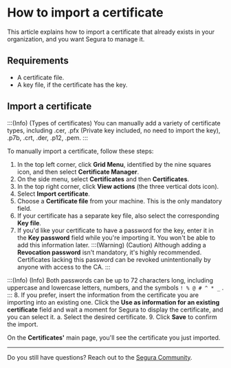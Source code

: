 # How to import a certificate

This article explains how to import a certificate that already exists in your organization, and you want Segura to manage it.

## Requirements

* A certificate file.
* A key file, if the certificate has the key.

## Import a certificate
:::(Info) (Types of certificates)
You can manually add a variety of certificate types, including .cer, .pfx (Private key included, no need to import the key), .p7b, .crt, .der, .p12, .pem.
:::

To manually import a certificate, follow these steps:

1. In the top left corner, click **Grid Menu**, identified by the nine squares icon, and then select **Certificate Manager**.
2. On the side menu, select **Certificates** and then **Certificates**.
3. In the top right corner, click **View actions** (the three vertical dots icon).
4. Select **Import certificate**.
5. Choose a **Certificate file** from your machine. This is the only mandatory field.
6. If your certificate has a separate key file, also select the corresponding **Key file**. 
7. If you'd like your certificate to have a password for the key, enter it in the **Key password** field while you're importing it. You won't be able to add this information later. 
:::(Warning) (Caution)
Although adding a **Revocation password** isn't mandatory, it's highly recommended. Certificates lacking this password can be revoked unintentionally by anyone with access to the CA. 
:::
    
:::(Info) (Info)
Both passwords can be up to 72 characters long, including uppercase and lowercase letters, numbers, and the symbols ```! % @ # ^ * _``` .
:::
8. If you prefer, insert the information from the certificate you are importing into an existing one. Click the **Use as information for an existing certificate** field and wait a moment for Segura to display the certificate, and you can select it.
    a. Select the desired certificate.
9. Click **Save** to confirm the import.

On the **Certificates'** main page, you'll see the certificate you just imported.
***
Do you still have questions? Reach out to the [Segura Community](https://community.Segura.io/).